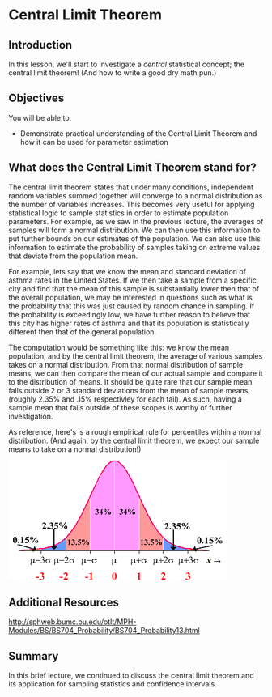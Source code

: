 
# Central Limit Theorem

## Introduction

In this lesson, we'll start to investigate a *central* statistical concept; the central limit theorem! (And how to write a good dry math pun.)

## Objectives
You will be able to:
* Demonstrate practical understanding of the Central Limit Theorem and how it can be used for parameter estimation

## What does the Central Limit Theorem stand for?

The central limit theorem states that under many conditions, independent random variables summed together will converge to a normal distribution as the number of variables increases. This becomes very useful for applying statistical logic to sample statistics in order to estimate population parameters. For example, as we saw in the previous lecture, the averages of samples will form a normal distribution. We can then use this information to put further bounds on our estimates of the population. We can also use this information to estimate the probability of samples taking on extreme values that deviate from the population mean.  

For example, lets say that we know the mean and standard deviation of asthma rates in the United States. If we then take a sample from a specific city and find that the mean of this sample is substantially lower then that of the overall population, we may be interested in questions such as what is the probability that this was just caused by random chance in sampling. If the probability is exceedingly low, we have further reason to believe that this city has higher rates of asthma and that its population is statistically different then that of the general population.  

The computation would be something like this: we know the mean population, and by the central limit theorem, the average of various samples takes on a normal distribution. From that normal distribution of sample means, we can then compare the mean of our actual sample and compare it to the distribution of means. It should be quite rare that our sample mean falls outside 2 or 3 standard deviations from the mean of sample means, (roughly 2.35% and .15% respectivley for each tail). As such, having a sample mean that falls outside of these scopes is worthy of further investigation.

As reference, here's is a rough empirical rule for percentiles within a normal distribution. (And again, by the central limit theorem, we expect our sample means to take on a normal distribution!)

<img src="images/normal_dist.gif">

## Additional Resources

http://sphweb.bumc.bu.edu/otlt/MPH-Modules/BS/BS704_Probability/BS704_Probability13.html

## Summary

In this brief lecture, we continued to discuss the central limit theorem and its application for sampling statistics and confidence intervals.
